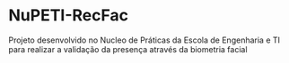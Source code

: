 # NuPETI-RecFac


Projeto desenvolvido no Nucleo de Práticas da Escola de Engenharia e TI para realizar a validação da presença através da biometria facial
